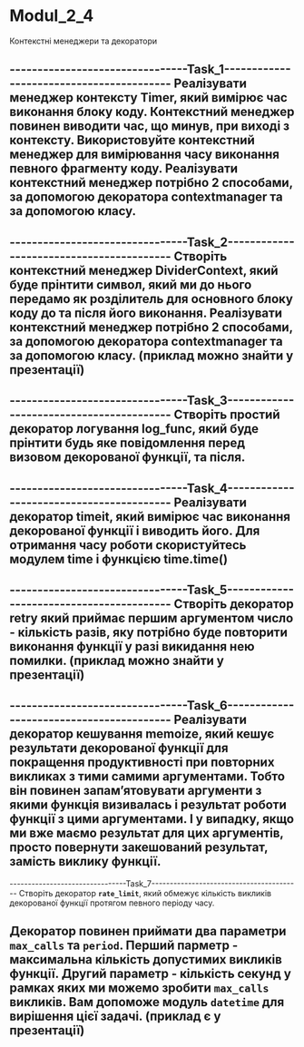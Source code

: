 # Modul_2_4
Контекстні менеджери та декоратори

--------------------------------Task_1-----------------------------------------
Реалізувати менеджер контексту Timer, який вимірює час виконання блоку коду. 
Контекстний менеджер повинен виводити час, що минув, при виході з контексту. 
Використовуйте контекстний менеджер для вимірювання часу виконання певного 
фрагменту коду. Реалізувати контекстний менеджер потрібно 2 способами, за 
допомогою декоратора contextmanager та за допомогою класу.
-------------------------------------------------------------------------------

--------------------------------Task_2-----------------------------------------
Створіть контекстний менеджер DividerContext, який буде прінтити символ, який 
ми до нього передамо як розділитель для основного блоку коду до та після його
виконання. Реалізувати контекстний менеджер потрібно 2 способами, за допомогою 
декоратора contextmanager та за допомогою класу.
(приклад можно знайти у презентації)
-------------------------------------------------------------------------------

--------------------------------Task_3-----------------------------------------
Створіть простий декоратор логування log_func, який буде прінтити будь яке 
повідомлення перед визовом декорованої функції, та після.
-------------------------------------------------------------------------------

--------------------------------Task_4-----------------------------------------
Реалізувати декоратор timeit, який вимірює час виконання декорованої функції 
і виводить його. Для отримання часу роботи скористуйтесь модулем time і
функцією time.time()
-------------------------------------------------------------------------------

--------------------------------Task_5-----------------------------------------
Створіть декоратор retry який приймає першим аргументом число - кількість 
разів, яку потрібно буде повторити виконання функції у разі викидання нею
помилки. (приклад можно знайти у презентації)
-------------------------------------------------------------------------------

--------------------------------Task_6-----------------------------------------
Реалізувати декоратор кешування memoize, який кешує результати декорованої
функції для покращення продуктивності при повторних викликах з тими самими 
аргументами. Тобто він повинен запамʼятовувати аргументи з якими функція 
визивалась і результат роботи функції з цими аргументами. І у випадку, якщо ми
вже маємо результат для цих аргументів, просто повернути закешований результат, 
замість виклику функції.
-------------------------------------------------------------------------------

--------------------------------Task_7-----------------------------------------
Створіть декоратор **`rate_limit`**, який обмежує кількість викликів 
декорованої функції протягом певного періоду часу.

Декоратор повинен приймати два параметри `max_calls` та `period`. 
Перший парметр - максимальна кількість допустимих викликів функції. 
Другий параметр - кількість секунд у рамках яких ми можемо зробити `max_calls` викликів. 
Вам допоможе модуль `datetime` для вирішення цієї задачі.
(приклад є у презентації)
-------------------------------------------------------------------------------
